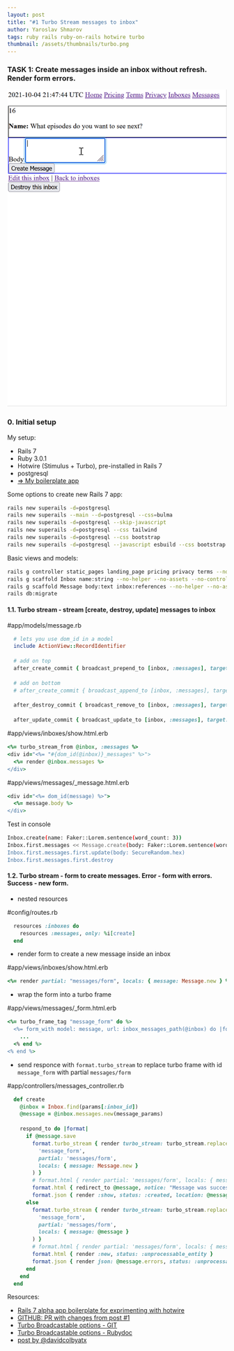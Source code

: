 ```yaml
---
layout: post
title: "#1 Turbo Stream messages to inbox"
author: Yaroslav Shmarov
tags: ruby rails ruby-on-rails hotwire turbo
thumbnail: /assets/thumbnails/turbo.png
---
```


### TASK 1: Create messages inside an inbox without refresh. Render form errors.

![hotwire-demo-1](/assets/images/hotwire-demo-1.gif)

### 0. Initial setup

My setup:
* Rails 7
* Ruby 3.0.1
* Hotwire (Stimulus + Turbo), pre-installed in Rails 7
* postgresql
* [=> My boilerplate app](https://github.com/yshmarov/turbo-playground)

Some options to create new Rails 7 app:
```sh
rails new superails -d=postgresql
rails new superails --main --d=postgresql --css=bulma
rails new superails -d=postgresql --skip-javascript
rails new superails -d=postgresql --css tailwind
rails new superails -d=postgresql --css bootstrap
rails new superails -d=postgresql --javascript esbuild --css bootstrap
```

Basic views and models:
```sh
rails g controller static_pages landing_page pricing privacy terms --no-helper --no-assets --no-controller-specs --no-view-specs --no-test-framework
rails g scaffold Inbox name:string --no-helper --no-assets --no-controller-specs --no-view-specs --no-test-framework --no-jbuilder
rails g scaffold Message body:text inbox:references --no-helper --no-assets --no-controller-specs --no-view-specs --no-test-framework --no-jbuilder
rails db:migrate
```

#### 1.1. Turbo stream - stream [create, destroy, update] messages to inbox

#app/models/message.rb
```ruby
  # lets you use dom_id in a model
  include ActionView::RecordIdentifier

  # add on top
  after_create_commit { broadcast_prepend_to [inbox, :messages], target: "#{dom_id(inbox)}_messages" }

  # add on bottom
  # after_create_commit { broadcast_append_to [inbox, :messages], target: "#{dom_id(inbox)}_messages" }

  after_destroy_commit { broadcast_remove_to [inbox, :messages], target: "#{dom_id(self)}" }

  after_update_commit { broadcast_update_to [inbox, :messages], target: "#{dom_id(self)}" }
```

#app/views/inboxes/show.html.erb
```ruby
<%= turbo_stream_from @inbox, :messages %>
<div id="<%= "#{dom_id(@inbox)}_messages" %>">
  <%= render @inbox.messages %>
</div>
```

#app/views/messages/_message.html.erb
```ruby
<div id="<%= dom_id(message) %>">
  <%= message.body %>
</div>
```

Test in console
```sh
Inbox.create(name: Faker::Lorem.sentence(word_count: 3))
Inbox.first.messages << Message.create(body: Faker::Lorem.sentence(word_count: 3))
Inbox.first.messages.first.update(body: SecureRandom.hex)
Inbox.first.messages.first.destroy
```

#### 1.2. Turbo stream - form to create messages. Error - form with errors. Success - new form.

* nested resources

#config/routes.rb
```ruby
  resources :inboxes do
    resources :messages, only: %i[create]
  end
```

* render form to create a new message inside an inbox

#app/views/inboxes/show.html.erb
```ruby
<%= render partial: "messages/form", locals: { message: Message.new } %>
```

* wrap the form into a turbo frame

#app/views/messages/_form.html.erb
```ruby
<%= turbo_frame_tag "message_form" do %>
  <%= form_with model: message, url: inbox_messages_path(@inbox) do |form| %>
  	...
  <% end %>
<% end %>
```

* send responce with `format.turbo_stream` to replace turbo frame with id `message_form` with partial `messages/form`

#app/controllers/messages_controller.rb
```ruby
  def create
    @inbox = Inbox.find(params[:inbox_id])
    @message = @inbox.messages.new(message_params)

    respond_to do |format|
      if @message.save
        format.turbo_stream { render turbo_stream: turbo_stream.replace(
          'message_form', 
          partial: 'messages/form', 
          locals: { message: Message.new }
        ) }
        # format.html { render partial: 'messages/form', locals: { message: Message.new }}
        format.html { redirect_to @message, notice: "Message was successfully created." }
        format.json { render :show, status: :created, location: @message }
      else
        format.turbo_stream { render turbo_stream: turbo_stream.replace(
          'message_form', 
          partial: 'messages/form', 
          locals: { message: @message }
        ) }
        # format.html { render partial: 'messages/form', locals: { message: @message }}
        format.html { render :new, status: :unprocessable_entity }
        format.json { render json: @message.errors, status: :unprocessable_entity }
      end
    end
  end
```

Resources:
* [Rails 7 alpha app boilerplate for exprimenting with hotwire](https://github.com/yshmarov/turbo-playground)
* [GITHUB: PR with changes from post #1](https://github.com/yshmarov/turbo-playground/pull/1)
* [Turbo Broadcastable options - GIT](https://github.com/hotwired/turbo-rails/blob/main/app/models/concerns/turbo/broadcastable.rb)
* [Turbo Broadcastable options - Rubydoc](https://www.rubydoc.info/gems/turbo-rails/0.5.2/Turbo/Broadcastable)
* [post by @davidcolbyatx](https://dev.to/davidcolbyatx/using-hotwire-and-rails-to-build-a-live-commenting-system-aj9)
